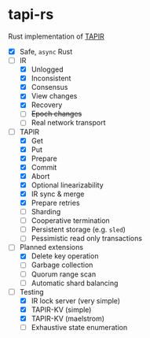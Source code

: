 # tapi-rs

Rust implementation of [TAPIR](https://syslab.cs.washington.edu/papers/tapir-tr-v2.pdf)

- [x] Safe, `async` Rust
- [ ] IR
  - [x] Unlogged
  - [x] Inconsistent
  - [x] Consensus
  - [x] View changes
  - [x] Recovery
  - [ ] ~~Epoch changes~~
  - [ ] Real network transport
- [ ] TAPIR
  - [x] Get
  - [x] Put
  - [x] Prepare
  - [x] Commit
  - [x] Abort
  - [x] Optional linearizability
  - [x] IR sync & merge
  - [x] Prepare retries
  - [ ] Sharding
  - [ ] Cooperative termination
  - [ ] Persistent storage (e.g. `sled`)
  - [ ] Pessimistic read only transactions
- [ ] Planned extensions
  - [x] Delete key operation
  - [ ] Garbage collection
  - [ ] Quorum range scan
  - [ ] Automatic shard balancing
- [ ] Testing
  - [x] IR lock server (very simple)
  - [x] TAPIR-KV (simple)
  - [x] TAPIR-KV (maelstrom)
  - [ ] Exhaustive state enumeration